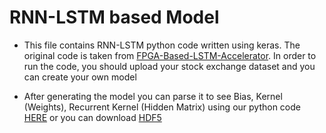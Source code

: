 # RNN-LSTM based Model

* This file contains RNN-LSTM python code written using keras. The original code is taken from [FPGA-Based-LSTM-Accelerator](https://github.com/JerrytTom/FPGA-Based-LSTM-Accelerator). In order to run the code, you should upload your stock exchange dataset and you can create your own model

* After generating the model you can parse it to see Bias, Kernel (Weights), Recurrent Kernel (Hidden Matrix) using our python code [HERE](https://github.com/DHLSan/TradeNIC/blob/main/LoadingModelUDP/H5fileSender.py) or you can download [HDF5](https://www.hdfgroup.org/solutions/hdf5/)
